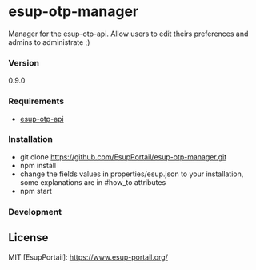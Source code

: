 # esup-otp-manager
Manager for the esup-otp-api. Allow users to edit theirs preferences and admins to administrate ;)

### Version
0.9.0

### Requirements
- [esup-otp-api](https://github.com/EsupPortail/esup-otp-api)

### Installation
- git clone https://github.com/EsupPortail/esup-otp-manager.git
- npm install
- change the fields values in properties/esup.json to your installation, some explanations are in #how_to attributes
- npm start

### Development


License
----

MIT
   [EsupPortail]: <https://www.esup-portail.org/>
